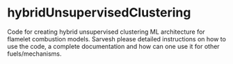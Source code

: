 # hybridUnsupervisedClustering
Code for creating hybrid unsupervised clustering ML architecture for flamelet combustion models. Sarvesh please detailed instructions on how to use the code, a complete documentation and how can one use it for other fuels/mechanisms. 
